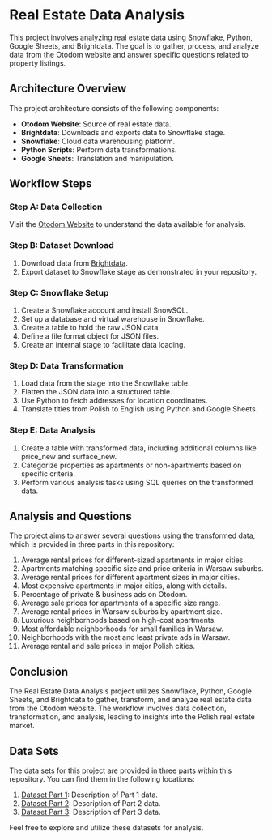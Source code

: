 # Real Estate Data Analysis

This project involves analyzing real estate data using Snowflake, Python, Google Sheets, and Brightdata. The goal is to gather, process, and analyze data from the Otodom website and answer specific questions related to property listings.

## Architecture Overview

The project architecture consists of the following components:

- **Otodom Website**: Source of real estate data.
- **Brightdata**: Downloads and exports data to Snowflake stage.
- **Snowflake**: Cloud data warehousing platform.
- **Python Scripts**: Perform data transformations.
- **Google Sheets**: Translation and manipulation.

## Workflow Steps

### Step A: Data Collection

Visit the [Otodom Website](https://www.otodom.pl/) to understand the data available for analysis.

### Step B: Dataset Download

1. Download data from [Brightdata](https://brightdata.com/).
2. Export dataset to Snowflake stage as demonstrated in your repository.

### Step C: Snowflake Setup

1. Create a Snowflake account and install SnowSQL.
2. Set up a database and virtual warehouse in Snowflake.
3. Create a table to hold the raw JSON data.
4. Define a file format object for JSON files.
5. Create an internal stage to facilitate data loading.

### Step D: Data Transformation

1. Load data from the stage into the Snowflake table.
2. Flatten the JSON data into a structured table.
3. Use Python to fetch addresses for location coordinates.
4. Translate titles from Polish to English using Python and Google Sheets.

### Step E: Data Analysis

1. Create a table with transformed data, including additional columns like price_new and surface_new.
2. Categorize properties as apartments or non-apartments based on specific criteria.
3. Perform various analysis tasks using SQL queries on the transformed data.

## Analysis and Questions

The project aims to answer several questions using the transformed data, which is provided in three parts in this repository:

1. Average rental prices for different-sized apartments in major cities.
2. Apartments matching specific size and price criteria in Warsaw suburbs.
3. Average rental prices for different apartment sizes in major cities.
4. Most expensive apartments in major cities, along with details.
5. Percentage of private & business ads on Otodom.
6. Average sale prices for apartments of a specific size range.
7. Average rental prices in Warsaw suburbs by apartment size.
8. Luxurious neighborhoods based on high-cost apartments.
9. Most affordable neighborhoods for small families in Warsaw.
10. Neighborhoods with the most and least private ads in Warsaw.
11. Average rental and sale prices in major Polish cities.

## Conclusion

The Real Estate Data Analysis project utilizes Snowflake, Python, Google Sheets, and Brightdata to gather, transform, and analyze real estate data from the Otodom website. The workflow involves data collection, transformation, and analysis, leading to insights into the Polish real estate market.

## Data Sets

The data sets for this project are provided in three parts within this repository. You can find them in the following locations:

1. [Dataset Part 1](path-to-part1): Description of Part 1 data.
2. [Dataset Part 2](path-to-part2): Description of Part 2 data.
3. [Dataset Part 3](path-to-part3): Description of Part 3 data.

Feel free to explore and utilize these datasets for analysis.

